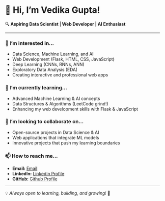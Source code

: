 # 👋 Hi, I’m Vedika Gupta!  

🔍 **Aspiring Data Scientist | Web Developer | AI Enthusiast**  

---

### 👀 I’m interested in...  
- Data Science, Machine Learning, and AI  
- Web Development (Flask, HTML, CSS, JavaScript)  
- Deep Learning (CNNs, RNNs, ANN)  
- Exploratory Data Analysis (EDA)  
- Creating interactive and professional web apps  

### 🌱 I’m currently learning...  
- Advanced Machine Learning & AI concepts  
- Data Structures & Algorithms (LeetCode grind!)  
- Enhancing my web development skills with Flask & JavaScript  

### 💞️ I’m looking to collaborate on...  
- Open-source projects in Data Science & AI  
- Web applications that integrate ML models  
- Innovative projects that push my learning boundaries  

### 📫 How to reach me...  
- **Email:** [Email](mailto:gvedika702@gmail.com)  
- **LinkedIn:** [LinkedIn Profile](https://www.linkedin.com/in/vedikagupta0)  
- **GitHub:** [Github Profile](https://github.com/vedikagupta0)  

---

💡 *Always open to learning, building, and growing!* 🚀  

